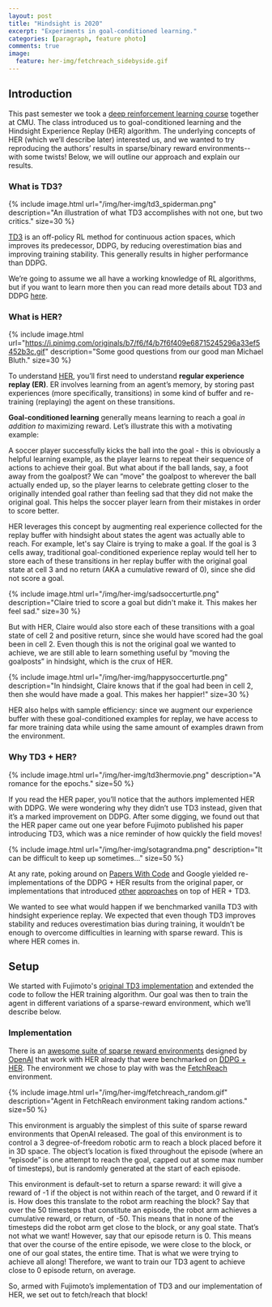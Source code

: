 ```yaml
---
layout: post
title: "Hindsight is 2020"
excerpt: "Experiments in goal-conditioned learning."
categories: [paragraph, feature photo]
comments: true
image:
  feature: her-img/fetchreach_sidebyside.gif
---
```


## Introduction

This past semester we took a <a href="https://cmudeeprl.github.io/403_website/" target="_blank">deep reinforcement learning course</a> together at CMU. The class introduced us to goal-conditioned learning and the Hindsight Experience Replay (HER) algorithm. The underlying concepts of HER (which we’ll describe later) interested us, and we wanted to try reproducing the authors’ results in sparse/binary reward environments--with some twists! Below, we will outline our approach and explain our results. 

### What is TD3?

{% include image.html url="/img/her-img/td3_spiderman.png" description="An illustration of what TD3 accomplishes with not one, but two critics." size=30 %}

<a href="https://arxiv.org/abs/1802.09477" target="_blank">TD3</a> is an off-policy RL method for continuous action spaces, which improves its predecessor, DDPG, by reducing overestimation bias and improving training stability. This generally results in higher performance than DDPG.

We’re going to assume we all have a working knowledge of RL algorithms, but if you want to learn more then you can read more details about TD3 and DDPG <a href="https://towardsdatascience.com/td3-learning-to-run-with-ai-40dfc512f93" target="_blank">here</a>.

### What is HER?

{% include image.html url="https://i.pinimg.com/originals/b7/f6/f4/b7f6f409e68715245296a33ef5452b3c.gif" description="Some good questions from our good man Michael Bluth." size=30 %}

To understand <a href="https://arxiv.org/abs/1707.01495" target="_blank">HER</a>, you’ll first need to understand **regular experience replay (ER)**. ER involves learning from an agent’s memory, by storing past experiences (more specifically, transitions) in some kind of buffer and re-training (replaying) the agent on these transitions.

**Goal-conditioned learning** generally means learning to reach a goal _in addition to_ maximizing reward. Let’s illustrate this with a motivating example:

A soccer player successfully kicks the ball into the goal - this is obviously a helpful learning example, as the player learns to repeat their sequence of actions to achieve their goal. But what about if the ball lands, say, a foot away from the goalpost? We can “move” the goalpost to wherever the ball actually ended up, so the player learns to celebrate getting closer to the originally intended goal rather than feeling sad that they did not make the original goal. This helps the soccer player learn from their mistakes in order to score better.

HER leverages this concept by augmenting real experience collected for the replay buffer with hindsight about states the agent was actually able to reach. For example, let's say Claire is trying to make a goal. If the goal is 3 cells away, traditional goal-conditioned experience replay would tell her to store each of these transitions in her replay buffer with the original goal state at cell 3 and no return (AKA a cumulative reward of 0), since she did not score a goal.

{% include image.html url="/img/her-img/sadsoccerturtle.png" description="Claire tried to score a goal but didn't make it. This makes her feel sad." size=30 %}

But with HER, Claire would also store each of these transitions with a goal state of cell 2 and positive return, since she would have scored had the goal been in cell 2. Even though this is not the original goal we wanted to achieve, we are still able to learn something useful by “moving the goalposts” in hindsight, which is the crux of HER. 

{% include image.html url="/img/her-img/happysoccerturtle.png" description="In hindsight, Claire knows that if the goal had been in cell 2, then she would have made a goal. This makes her happier!" size=30 %}

HER also helps with sample efficiency: since we augment our experience buffer with these goal-conditioned examples for replay, we have access to far more training data while using the same amount of examples drawn from the environment. 

### Why TD3 + HER?

{% include image.html url="/img/her-img/td3hermovie.png" description="A romance for the epochs." size=50 %}

If you read the HER paper, you’ll notice that the authors implemented HER with DDPG. We were wondering why they didn’t use TD3 instead, given that it’s a marked improvement on DDPG. After some digging, we found out that the HER paper came out one year before Fujimoto published his paper introducing TD3, which was a nice reminder of how quickly the field moves! 

{% include image.html url="/img/her-img/sotagrandma.png" description="It can be difficult to keep up sometimes..." size=50 %}

At any rate, poking around on <a href="https://paperswithcode.com/paper/hindsight-experience-replay" target="_blank">Papers With Code</a> and Google yielded re-implementations of the DDPG + HER results from the original paper, or implementations that introduced <a href="https://arxiv.org/pdf/2010.06142.pdf" target="_blank">other</a> <a href="https://journals.sagepub.com/doi/full/10.1177/1729881419898342" target="_blank">approaches</a> on top of HER + TD3. 

We wanted to see what would happen if we benchmarked vanilla TD3 with hindsight experience replay. We expected that even though TD3 improves stability and reduces overestimation bias during training, it wouldn’t be enough to overcome difficulties in learning with sparse reward. This is where HER comes in.

## Setup

We started with Fujimoto's <a href="https://github.com/sfujim/TD3" target="_blank">original TD3 implementation</a> and extended the code to follow the HER training algorithm.
Our goal was then to train the agent in different variations of a sparse-reward environment, which we’ll describe below.

### Implementation

There is an <a href="https://openai.com/blog/ingredients-for-robotics-research/" target="_blank">awesome suite of sparse reward environments</a> designed by <a href="https://openai.com/" target="_blank">OpenAI</a> that work with HER already that were benchmarked on <a href="https://arxiv.org/abs/1802.09464" target="_blank">DDPG + HER</a>. The environment we chose to play with was the <a href="https://gym.openai.com/envs/FetchReach-v1/" target="_blank">FetchReach</a> environment. 

{% include image.html url="/img/her-img/fetchreach_random.gif" description="Agent in FetchReach environment taking random actions." size=50 %}

This environment is arguably the simplest of this suite of sparse reward environments that OpenAI released. The goal of this environment is to control a 3 degree-of-freedom robotic arm to reach a block placed before it in 3D space. The object’s location is fixed throughout the episode (where an “episode” is one attempt to reach the goal, capped out at some max number of timesteps), but is randomly generated at the start of each episode. 

This environment is default-set to return a sparse reward: it will give a reward of -1 if the object is not within reach of the target, and 0 reward if it is. How does this translate to the robot arm reaching the block? Say that over the 50 timesteps that constitute an episode, the robot arm achieves a cumulative reward, or return, of -50. This means that in none of the timesteps did the robot arm get close to the block, or any goal state. That’s not what we want! However, say that our episode return is 0. This means that over the course of the entire episode, we were close to the block, or one of our goal states, the entire time. That is what we were trying to achieve all along! Therefore, we want to train our TD3 agent to achieve close to 0 episode return, on average.

So, armed with Fujimoto’s implementation of TD3 and our implementation of HER, we set out to fetch/reach that block!


